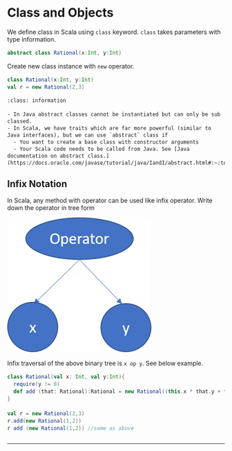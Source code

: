 # Class and Objects


We define class in Scala using `class` keyword. `class` takes parameters with type information.


```scala
abstract class Rational(x:Int, y:Int)
```

Create new class instance with `new` operator.

```scala
class Rational(x:Int, y:Int)
val r = new Rational(2,3)
```

```{admonition} Abstract Class
:class: information

- In Java abstract classes cannot be instantiated but can only be sub classed.
- In Scala, we have traits which are far more powerful (similar to Java interfaces), but we can use `abstract` class if
  - You want to create a base class with constructor arguments
  - Your Scala code needs to be called from Java. See [Java documentation on abstract class.](https://docs.oracle.com/javase/tutorial/java/IandI/abstract.html#:~:text=An%20abstract%20class%20is%20a,but%20they%20can%20be%20subclassed.&text=When%20an%20abstract%20class%20is,methods%20in%20its%20parent%20class.)

```

## Infix Notation

In Scala, any method with operator can be used like infix operator. Write down the operator in tree form

![Binary Tree](../../images/Picture1.png)

Infix traversal of the above binary tree is `x op y`. See below example.

```scala
class Rational(val x: Int, val y:Int){
  require(y != 0)
  def add (that: Rational):Rational = new Rational((this.x * that.y + that.y * this.x),(this.y * that.y))
}

val r = new Rational(2,3)
r.add(new Rational(1,2))
r add (new Rational(1,2)) //same as above
```

```scala

```
---------------------

[^1]:
